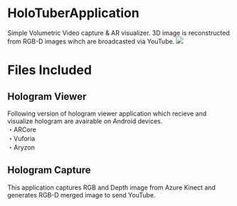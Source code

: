 # HoloTuberApplication
Simple Volumetric Video capture &amp; AR visualizer. 3D image is reconstructed from RGB-D images wihch are broadcasted via YouTube.
[![](https://img.youtube.com/vi/IeaHt6bBw1o/0.jpg)](https://www.youtube.com/watch?v=IeaHt6bBw1o)

# Files Included
## Hologram Viewer
Following version of hologram viewer application which recieve and visualize hologram are avairable on Android devices.<br>
・ARCore <br>
・Vuforia<br>
・Aryzon<br>

## Hologram Capture
This application captures RGB and Depth image from Azure Kinect and generates RGB-D merged image to send YouTube.

